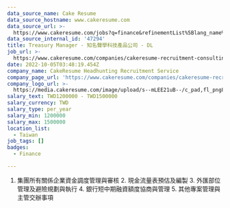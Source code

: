 ```yaml
---
data_source_name: Cake Resume
data_source_hostname: www.cakeresume.com
data_source_url: >-
  https://www.cakeresume.com/jobs?q=finance&refinementList%5Blang_name%5D%5B0%5D=English&refinementList%5Bsalary_type%5D=per_year&range%5Bsalary_range%5D%5Bmin%5D=1000000&page=3
data_source_internal_id: '47294'
title: Treasury Manager - 知名聲學科技產品公司 - DL
job_url: >-
  https://www.cakeresume.com/companies/cakeresume-recruitment-consulting/jobs/08f82b
date: 2022-10-05T03:48:19.454Z
company_name: CakeResume Headhunting Recruitment Service
company_page_url: 'https://www.cakeresume.com/companies/cakeresume-recruitment-consulting'
company_logo_url: >-
  https://media.cakeresume.com/image/upload/s--mLEE21uB--/c_pad,fl_png8,h_200,w_200/v1620881212/vdbipassrdfr8omwzeq6.png
salary_text: TWD1200000 - TWD1500000
salary_currency: TWD
salary_type: per_year
salary_min: 1200000
salary_max: 1500000
location_list:
  - Taiwan
job_tags: []
badges:
  - Finance

---
```


1. 集團所有關係企業資金調度管理與審核 2. 現金流量表預估及編製 3. 外匯部位管理及避險規劃與執行 4. 銀行短中期融資額度協商與管理 5. 其他專案管理與主管交辦事項
